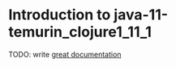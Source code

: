 # Introduction to java-11-temurin_clojure1_11_1

TODO: write [great documentation](http://jacobian.org/writing/what-to-write/)
